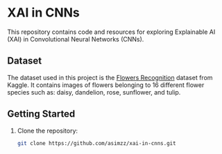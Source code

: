 # XAI in CNNs

This repository contains code and resources for exploring Explainable AI (XAI) in Convolutional Neural Networks (CNNs).

## Dataset

The dataset used in this project is the [Flowers Recognition](https://www.kaggle.com/datasets/alxmamaev/flowers-recognition) dataset from Kaggle. It contains images of flowers belonging to 16 different flower species such as: daisy, dandelion, rose, sunflower, and tulip.

## Getting Started

1. Clone the repository:
   ```bash
   git clone https://github.com/asimzz/xai-in-cnns.git
   ```
